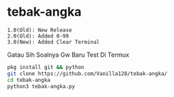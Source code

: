 # tebak-angka
```
1.0(Old): New Release
2.0(Old): Added 0-99
3.0(New): Added Clear Terminal
```
Gatau Sih Soalnya Gw Baru Test Di Termux
```sh
pkg install git && python
git clone https://github.com/Vanilla128/tebak-angka/
cd tebak-angka
python3 tebak-angka.py
```
